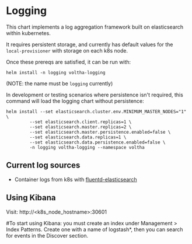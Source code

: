 # Logging

This chart implements a log aggregation framework built on elasticsearch within
kubernetes.

It requires persistent storage, and currently has default values for the
`local-provisioner` with storage on each k8s node.

Once these prereqs are satisfied, it can be run with:

    helm install -n logging voltha-logging

(NOTE: the name must be `logging` currently)

In development or testing scenarios where persistence isn't required, this command will load the logging chart without persistence:

    helm install --set elasticsearch.cluster.env.MINIMUM_MASTER_NODES="1" \
             --set elasticsearch.client.replicas=1 \
             --set elasticsearch.master.replicas=2 \
             --set elasticsearch.master.persistence.enabled=false \
             --set elasticsearch.data.replicas=1 \
             --set elasticsearch.data.persistence.enabled=false \
             -n logging voltha-logging --namespace voltha

## Current log sources

- Container logs from k8s with [fluentd-elasticsearch](https://github.com/helm/charts/tree/master/stable/fluentd-elasticsearch)

## Using Kibana

Visit: http://<k8s_node_hostname>:30601


#To start using Kibana:
you must create an index under Management > Index Patterns. Create one with a name of logstash*, then you can search for events in the Discover section.

